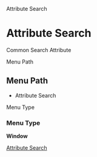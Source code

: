 
Attribute Search
# Attribute Search


Common Search Attribute 

Menu Path
## Menu Path



- Attribute Search

Menu Type
### Menu Type

**Window**


[Attribute Search](../../functional-guide/window/window-attribute-search.md)